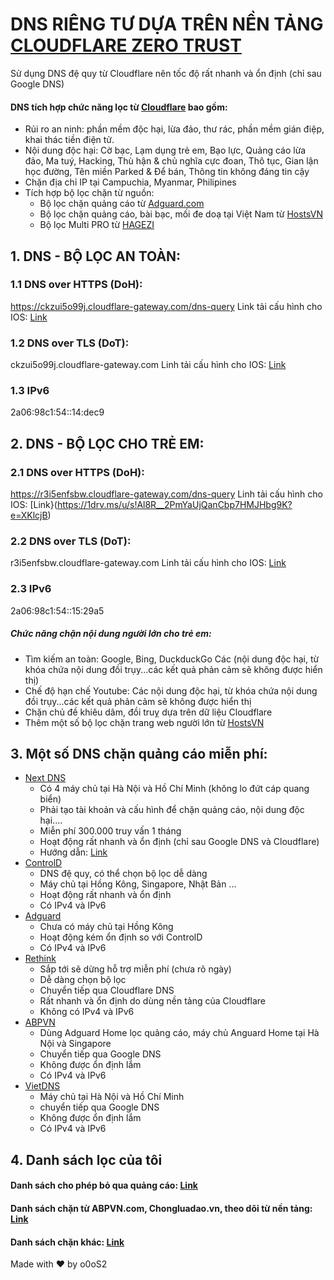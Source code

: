 # DNS RIÊNG TƯ DỰA TRÊN NỀN TẢNG [CLOUDFLARE ZERO TRUST](https://www.cloudflare.com/zero-trust/)
Sử dụng DNS đệ quy từ Cloudflare nên tốc độ rất nhanh và ổn định (chỉ sau Google DNS)
#### DNS tích hợp chức năng lọc từ [Cloudflare](https://www.cloudflare.com/) bao gồm:
- Rủi ro an ninh: phần mềm độc hại, lừa đảo, thư rác, phần mềm gián điệp, khai thác tiền điện tử.
- Nội dung độc hại: Cờ bạc, Lạm dụng trẻ em, Bạo lực, Quảng cáo lừa đảo, Ma tuý, Hacking, Thù hận & chủ nghĩa cực đoan, Thô tục, Gian lận học đường, Tên miền Parked & Để bán, Thông tin không đáng tin cậy
- Chặn địa chỉ IP tại Campuchia, Myanmar, Philipines
- Tích hợp bộ lọc chặn từ nguồn:
  * Bộ lọc chặn quảng cáo từ [Adguard.com](https://github.com/AdguardTeam/AdGuardSDNSFilter)
  * Bộ lọc chặn quảng cáo, bài bạc, mối đe doạ tại Việt Nam từ [HostsVN](https://github.com/bigdargon/hostsVN)
  * Bộ lọc Multi PRO từ [HAGEZI](https://raw.githubusercontent.com/hagezi/dns-blocklists/main/wildcard/pro-onlydomains.txt)
## 1. DNS - BỘ LỌC AN TOÀN:
### 1.1 DNS over HTTPS (DoH):
https://ckzui5o99j.cloudflare-gateway.com/dns-query
Link tải cấu hình cho IOS: [Link](https://1drv.ms/u/s!Al8R__2PmYaUjQWxOwFM7SASk2on?e=ViZ0tk)
### 1.2 DNS over TLS (DoT):
ckzui5o99j.cloudflare-gateway.com
Linh tải cấu hình cho IOS: [Link](https://1drv.ms/u/s!Al8R__2PmYaUjQQeAGgZjabiKtHb?e=VEHpLd)
### 1.3 IPv6
2a06:98c1:54::14:dec9

## 2. DNS - BỘ LỌC CHO TRẺ EM:
### 2.1 DNS over HTTPS (DoH):
https://r3i5enfsbw.cloudflare-gateway.com/dns-query
Linh tải cấu hình cho IOS: [Link}(https://1drv.ms/u/s!Al8R__2PmYaUjQanCbp7HMJHbg9K?e=XKlcjB)
### 2.2 DNS over TLS (DoT):
r3i5enfsbw.cloudflare-gateway.com
Linh tải cấu hình cho IOS: [Link](https://1drv.ms/u/s!Al8R__2PmYaUjQcoRWDEVAHGlda4?e=qHKxYK)
### 2.3 IPv6
2a06:98c1:54::15:29a5

##### Chức năng chặn nội dung người lớn cho trẻ em:
- Tìm kiếm an toàn: Google, Bing, DuckduckGo Các (nội dung độc hại, từ khóa chứa nội dung đồi trụy...các kết quả phản cảm sẽ không được hiển thị)
- Chế độ hạn chế Youtube: Các nội dung độc hại, từ khóa chứa nội dung đồi trụy...các kết quả phản cảm sẽ không được hiển thị
- Chặn chủ đề khiêu dâm, đồi truỵ dựa trên dữ liệu Cloudflare
- Thêm một số bộ lọc chặn trang web người lớn từ [HostsVN](https://github.com/bigdargon/hostsVN)

## 3. Một số DNS chặn quảng cáo miễn phí:
- [Next DNS](https://my.nextdns.io/)
  * Có 4 máy chủ tại Hà Nội và Hồ Chí Minh (không lo đứt cáp quang biển)
  * Phải tạo tài khoản và cấu hình để chặn quảng cáo, nội dung độc hại....
  * Miễn phí 300.000 truy vấn 1 tháng
  * Hoạt động rất nhanh và ổn định (chỉ sau Google DNS và Cloudflare)
  * Hướng dẫn: [Link](https://voz.vn/t/tat-tan-tat-ve-dich-vu-nextdns.522718/)
- [ControlD](https://controld.com/free-dns)
  * DNS đệ quy, có thể chọn bộ lọc dễ dàng
  * Máy chủ tại Hồng Kông, Singapore, Nhật Bản ...
  * Hoạt động rất nhanh và ổn định
  * Có IPv4 và IPv6
- [Adguard](https://adguard-dns.io/en/public-dns.html)
  * Chưa có máy chủ tại Hồng Kông
  * Hoạt động kém ổn định so với ControlD
  * Có IPv4 và IPv6
- [Rethink](https://rethinkdns.com/configure)
  * Sắp tới sẽ dừng hỗ trợ miễn phí (chưa rõ ngày)
  * Dễ dàng chọn bộ lọc
  * Chuyển tiếp qua Cloudflare DNS
  * Rất nhanh và ổn định do dùng nền tảng của Cloudflare
  * Không có IPv4 và IPv6
- [ABPVN](https://private-dns.abpvn.com/)
  * Dùng Adguard Home lọc quảng cáo, máy chủ Anguard Home tại Hà Nội và Singapore
  * Chuyển tiếp qua Google DNS
  * Không được ổn định lắm
  * Có IPv4 và IPv6
- [VietDNS](https://vietdns.vn/)
  * Máy chủ tại Hà Nội và Hồ Chí Minh
  * chuyển tiếp qua Google DNS
  * Không được ổn định lắm
  * Có IPv4 và IPv6

 
 ## 4. Danh sách lọc của tôi
#### Danh sách cho phép bỏ qua quảng cáo: [Link](https://raw.githubusercontent.com/o0oS2/Filter-List/main/Allowlist)
#### Danh sách chặn từ ABPVN.com, Chongluadao.vn, theo dõi từ nền tảng: [Link](https://raw.githubusercontent.com/o0oS2/Filter-List/main/Denylist)
#### Danh sách chặn khác: [Link](https://raw.githubusercontent.com/o0oS2/Filter-List/main/Denylist_Me)
 
Made with ♥ by o0oS2

